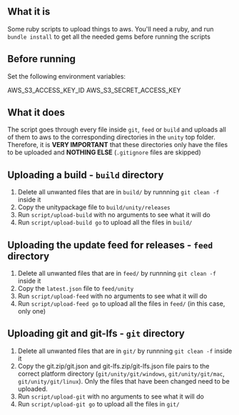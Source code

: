 ## What it is

Some ruby scripts to upload things to aws. You'll need a ruby, and run `bundle install` to get all the needed gems before running the scripts

## Before running

Set the following environment variables:

AWS_S3_ACCESS_KEY_ID
AWS_S3_SECRET_ACCESS_KEY

## What it does

The script goes through every file inside `git`, `feed` or `build` and uploads all of them to aws to the corresponding directories in the `unity` top folder. Therefore, it is **VERY IMPORTANT** that these directories only have the files to be uploaded and **NOTHING ELSE** (`.gitignore` files are skipped)

## Uploading a build - `build` directory

1. Delete all unwanted files that are in `build/` by runnning `git clean -f` inside it
2. Copy the unitypackage file to `build/unity/releases`
3. Run `script/upload-build` with no arguments to see what it will do
4. Run `script/upload-build go` to upload all the files in `build/`

## Uploading the update feed for releases - `feed` directory

1. Delete all unwanted files that are in `feed/` by runnning `git clean -f` inside it
2. Copy the `latest.json` file to `feed/unity`
3. Run `script/upload-feed` with no arguments to see what it will do
4. Run `script/upload-feed go` to upload all the files in `feed/` (in this case, only one)

## Uploading git and git-lfs - `git` directory

1. Delete all unwanted files that are in `git/` by runnning `git clean -f` inside it
2. Copy the git.zip/git.json and git-lfs.zip/git-lfs.json file pairs to the correct platform directory (`git/unity/git/windows`, `git/unity/git/mac`, `git/unity/git/linux`). Only the files that have been changed need to be uploaded.
3. Run `script/upload-git` with no arguments to see what it will do
4. Run `script/upload-git go` to upload all the files in `git/`
